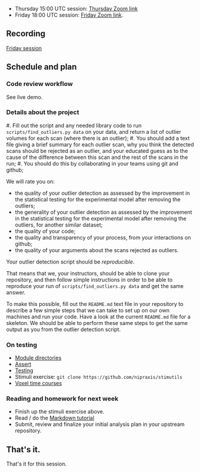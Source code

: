 * Thursday 15:00 UTC session: [Thursday Zoom
  link](https://bham-ac-uk.zoom.us/j/85697917669?pwd=R09RRVoxSXl5YnVjVDVuN3NDM2lCdz09)
* Friday 18:00 UTC session: [Friday Zoom link](https://bham-ac-uk.zoom.us/j/82522323304?pwd=VjRRWDNkZjF5clBDd3FNNGJWcTUyZz09).

## Recording

[Friday
session](https://bham-ac-uk.zoom.us/rec/share/G7ACFdB7_EL33ldpwifTCQ4ClTKN4bXrYIBI9nprJVUFSLu8Yv1gFYkYw9EaZjuX.QUNmcw4Z6BbwanCO)

## Schedule and plan

### Code review workflow

See live demo.

### Details about the project

#. Fill out the script and any needed library code to run
   `scripts/find_outliers.py data` on your data, and return a list of
   outlier volumes for each scan (where there is an outlier);
#. You should add a text file giving a brief summary for each outlier scan,
   why you think the detected scans should be rejected as an outlier, and your
   educated guess as to the cause of the difference between this scan and the
   rest of the scans in the run;
#. You should do this by collaborating in your teams using git and github;

We will rate you on:

* the quality of your outlier detection as assessed by the improvement in the
  statistical testing for the experimental model after removing the outliers;
* the generality of your outlier detection as assessed by the improvement in
  the statistical testing for the experimental model after removing the
  outliers, for another similar dataset;
* the quality of your code;
* the quality and transparency of your process, from your interactions on
  github;
* the quality of your arguments about the scans rejected as outliers.

Your outlier detection script should be *reproducible*.

That means that we, your instructors, should be able to clone your repository,
and then follow simple instructions in order to be able to reproduce your run
of `scripts/find_outliers.py data` and get the same answer.

To make this possible, fill out the `README.md` text file in your repository
to describe a few simple steps that we can take to set up on our own machines
and run your code.  Have a look at the current `README.md` file for a
skeleton.  We should be able to perform these same steps to get the same
output as you from the outlier detection script.

### On testing

* [Module directories](https://textbook.nipraxis.org/module_directories)
* [Assert](https://textbook.nipraxis.org/assert)
* [Testing](https://textbook.nipraxis.org/on_testing)
* Stimuli exercise: `git clone https://github.com/nipraxis/stimutils`
* [Voxel time courses](https://textbook.nipraxis.org/voxel_time_courses)

### Reading and homework for next week

* Finish up the stimuli exercise above.
* Read / do the [Markdown tutorial](https://www.markdowntutorial.com)
* Submit, review and finalize your initial analysis plan in your upstream
  repository.

## That's it.

That's it for this session.
